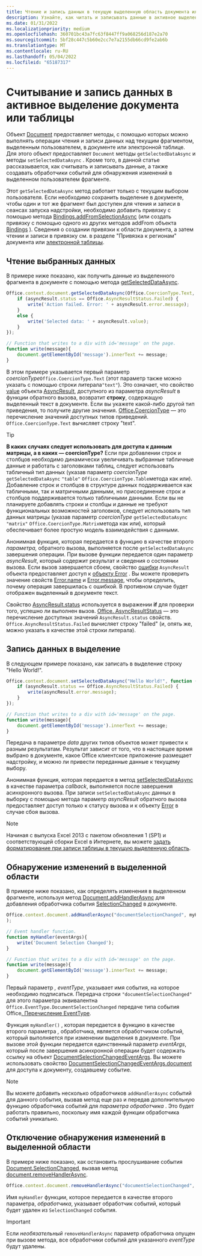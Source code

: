 ```yaml
---
title: Чтение и запись данных в текущую выделенную область документа или электронной таблицы
description: Узнайте, как читать и записывать данные в активное выделение в документе Word или Excel электронной таблице.
ms.date: 01/31/2022
ms.localizationpriority: medium
ms.openlocfilehash: 360701bc43a7fc63f8447ff9a068256d187e2a70
ms.sourcegitcommit: 5bf28c447c5b60e2cc7e7a2155db66cd9fe2ab6b
ms.translationtype: MT
ms.contentlocale: ru-RU
ms.lasthandoff: 05/04/2022
ms.locfileid: "65187317"
---
```

# <a name="read-and-write-data-to-the-active-selection-in-a-document-or-spreadsheet"></a>Считывание и запись данных в активное выделение документа или таблицы

Объект [Document](/javascript/api/office/office.document) предоставляет методы, с помощью которых можно выполнять операции чтения и записи данных над текущим фрагментом, выделенным пользователем, в документе или электронной таблице. Для этого объект предоставляет `Document` методы `getSelectedDataAsync` и методы `setSelectedDataAsync` . Кроме того, в данной статье рассказывается, как считывать и записывать данные, а также создавать обработчики событий для обнаружения изменений в выделенном пользователем фрагменте.

Этот `getSelectedDataAsync` метод работает только с текущим выбором пользователя. Если необходимо сохранить выделение в документе, чтобы один и тот же фрагмент был доступен для чтения и записи в сеансах запуска надстройки, необходимо добавить привязку с помощью метода [Bindings.addFromSelectionAsync](/javascript/api/office/office.bindings#office-office-bindings-addfromselectionasync-member(1)) (или создать привязку с помощью одного из других методов addFrom объекта [Bindings](/javascript/api/office/office.bindings) ). Сведения о создании привязки к области документа, а затем чтении и записи в привязку см. в разделе "Привязка к регионам" документа или [электронной таблицы](bind-to-regions-in-a-document-or-spreadsheet.md).

## <a name="read-selected-data"></a>Чтение выбранных данных

В примере ниже показано, как получить данные из выделенного фрагмента в документе с помощью метода [getSelectedDataAsync](/javascript/api/office/office.document#office-office-document-getselecteddataasync-member(1)).

```js
Office.context.document.getSelectedDataAsync(Office.CoercionType.Text, function (asyncResult) {
    if (asyncResult.status == Office.AsyncResultStatus.Failed) {
        write('Action failed. Error: ' + asyncResult.error.message);
    }
    else {
        write('Selected data: ' + asyncResult.value);
    }
});

// Function that writes to a div with id='message' on the page.
function write(message){
    document.getElementById('message').innerText += message; 
}
```

В этом примере указывается первый параметр _coercionType_`Office.CoercionType.Text` (этот параметр также можно указать с помощью строки литерала`"text"`). Это означает, что свойство [value](/javascript/api/office/office.asyncresult#office-office-asyncresult-status-member) объекта [AsyncResult](/javascript/api/office/office.asyncresult), доступного из параметра _asyncResult_ в функции обратного вызова, возвратит **строку**, содержащую выделенный текст в документе. Если вы укажете какой-либо другой тип приведения, то получите другие значения. [Office.CoercionType](/javascript/api/office/office.coerciontype) — это перечисление значений доступных типов приведений. `Office.CoercionType.Text` вычисляет строку "text".

> [!TIP]
> **В каких случаях следует использовать для доступа к данным матрицы, а в каких — coercionType?** Если при добавлении строк и столбцов необходимо динамически увеличивать выбранные табличные данные и работать с заголовками таблиц, следует использовать табличный тип данных (указав параметр _coercionType_ `getSelectedDataAsync` `"table"` `Office.CoercionType.Table`метода как или). Добавление строк и столбцов в структуре данных поддерживается как табличными, так и матричными данными, но присоединение строк и столбцов поддерживается только табличными данными. Если вы не планируете добавлять строки и столбцы и данные не требуют функциональных возможностей заголовков, следует использовать тип данных матрицы (указав параметр  _coercionType_ `getSelectedDataAsync` `"matrix"` `Office.CoercionType.Matrix`метода как или), который обеспечивает более простую модель взаимодействия с данными.

Анонимная функция, которая передается в функцию в качестве второго _параметра,_ обратного вызова, выполняется после `getSelectedDataAsync` завершения операции. При вызове функции передается один параметр _asyncResult_, который содержит результат и сведения о состоянии вызова. Если вызов завершается сбоем, свойство [ошибки](/javascript/api/office/office.asyncresult#office-office-asyncresult-error-member) `AsyncResult` объекта предоставляет доступ к [объекту Error](/javascript/api/office/office.error) . Вы можете проверить значение свойств [Error.name](/javascript/api/office/office.error#office-office-error-name-member) и [Error.message](/javascript/api/office/office.error#office-office-error-message-member), чтобы определить, почему операция завершилась с ошибкой. В противном случае будет отображен выделенный в документе текст.

Свойство [AsyncResult.status](/javascript/api/office/office.asyncresult#office-office-asyncresult-error-member) используется в выражении **if** для проверки того, успешно ли выполнен вызов. [Office. AsyncResultStatus](/javascript/api/office/office.asyncresult#office-office-asyncresult-status-member) — это перечисление доступных значений `AsyncResult.status` свойств. `Office.AsyncResultStatus.Failed` вычисляет строку "failed" (и, опять же, можно указать в качестве этой строки литерала).

## <a name="write-data-to-the-selection"></a>Запись данных в выделение

В следующем примере показано, как записать в выделение строку "Hello World!".

```js
Office.context.document.setSelectedDataAsync("Hello World!", function (asyncResult) {
    if (asyncResult.status == Office.AsyncResultStatus.Failed) {
        write(asyncResult.error.message);
    }
});

// Function that writes to a div with id='message' on the page.
function write(message){
    document.getElementById('message').innerText += message;
}
```

Передача в параметре _data_ других типов объектов может привести к разным результатам. Результат зависит от того, что в настоящее время выбрано в документе, какое Office клиентское приложение размещает надстройку, и можно ли привести переданные данные к текущему выбору.

Анонимная функция, которая передается в метод [setSelectedDataAsync](/javascript/api/office/office.document#office-office-document-setselecteddataasync-member(1)) в качестве параметра _callback_, выполняется после завершения асинхронного вызова. При записи `setSelectedDataAsync` данных в выборку с помощью метода параметр _asyncResult_ обратного вызова предоставляет доступ только к статусу вызова и к объекту [Error](/javascript/api/office/office.error) в случае сбоя вызова.

> [!NOTE]
> Начиная с выпуска Excel 2013 с пакетом обновления 1 (SP1) и соответствующей сборки Excel в Интернете, вы можете [задать форматирование при записи таблицы в текущую выделенную область](../excel/excel-add-ins-tables.md).

## <a name="detect-changes-in-the-selection"></a>Обнаружение изменений в выделенной области

В примере ниже показано, как определять изменения в выделенном фрагменте, используя метод [Document.addHandlerAsync](/javascript/api/office/office.document#office-office-document-addhandlerasync-member(1)) для добавления обработчика события [SelectionChanged](/javascript/api/office/office.documentselectionchangedeventargs) в документе.

```js
Office.context.document.addHandlerAsync("documentSelectionChanged", myHandler, function(result){}
);

// Event handler function.
function myHandler(eventArgs){
    write('Document Selection Changed');
}

// Function that writes to a div with id='message' on the page.
function write(message){
    document.getElementById('message').innerText += message;
}
```

Первый параметр _, eventType_, указывает имя события, на которое необходимо подписаться. Передача строки `"documentSelectionChanged"` для этого параметра эквивалентна `Office.EventType.DocumentSelectionChanged` передаче типа события Office[. Перечисление EventType](/javascript/api/office/office.eventtype).

Функция  `myHandler()` , которая передается в функцию в качестве второго параметра _,_ обработчика, является обработчиком событий, который выполняется при изменении выделения в документе. При вызове этой функции передается единственный параметр _eventArgs_, который после завершения асинхронной операции будет содержать ссылку на объект [DocumentSelectionChangedEventArgs](/javascript/api/office/office.documentselectionchangedeventargs). Вы можете использовать свойство [DocumentSelectionChangedEventArgs.document](/javascript/api/office/office.documentselectionchangedeventargs#office-office-documentselectionchangedeventargs-document-member) для доступа к документу, создавшему событие.

> [!NOTE]
> Вы можете добавить несколько обработчиков `addHandlerAsync` событий для данного события, вызвав метод еще раз и передав дополнительную функцию обработчика событий для _параметра обработчика_ . Это будет работать правильно, поскольку имя каждой функции обработчика событий уникально.

## <a name="stop-detecting-changes-in-the-selection"></a>Отключение обнаружения изменений в выделенной области

В примере ниже показано, как остановить прослушивание события [Document.SelectionChanged](/javascript/api/office/office.documentselectionchangedeventargs), вызвав метод [document.removeHandlerAsync](/javascript/api/office/office.document#office-office-document-removehandlerasync-member(1)).

```js
Office.context.document.removeHandlerAsync("documentSelectionChanged", {handler:myHandler}, function(result){});
```

Имя  `myHandler` функции, которое передается в качестве второго параметра, _обработчика_, указывает обработчик событий, который будет удален из `SelectionChanged` события.

> [!IMPORTANT]
> Если  _необязательный_ `removeHandlerAsync` параметр обработчика опущен при вызове метода, все обработчики событий для указанного _eventType_ будут удалены.

